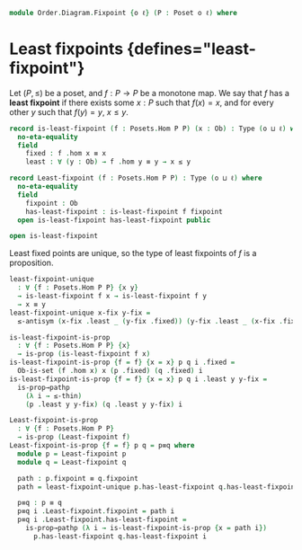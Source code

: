 <!--
```agda
open import Cat.Displayed.Total
open import Cat.Prelude

open import Order.Base

import Order.Reasoning
```
-->

```agda
module Order.Diagram.Fixpoint {o ℓ} (P : Poset o ℓ) where
```

<!--
```agda
open Order.Reasoning P
```
-->

# Least fixpoints {defines="least-fixpoint"}

Let $(P, \le)$ be a poset, and $f : P \to P$ be a monotone map. We say
that $f$ has a **least fixpoint** if there exists some $x : P$ such that
$f(x) = x$, and for every other $y$ such that $f(y) = y$, $x \le y$.

```agda
record is-least-fixpoint (f : Posets.Hom P P) (x : Ob) : Type (o ⊔ ℓ) where
  no-eta-equality
  field
    fixed : f .hom x ≡ x
    least : ∀ (y : Ob) → f .hom y ≡ y → x ≤ y

record Least-fixpoint (f : Posets.Hom P P) : Type (o ⊔ ℓ) where
  no-eta-equality
  field
    fixpoint : Ob
    has-least-fixpoint : is-least-fixpoint f fixpoint
  open is-least-fixpoint has-least-fixpoint public

open is-least-fixpoint
```

Least fixed points are unique, so the type of least fixpoints of $f$ is
a proposition.

```agda
least-fixpoint-unique
  : ∀ {f : Posets.Hom P P} {x y}
  → is-least-fixpoint f x → is-least-fixpoint f y
  → x ≡ y
least-fixpoint-unique x-fix y-fix =
  ≤-antisym (x-fix .least _ (y-fix .fixed)) (y-fix .least _ (x-fix .fixed))

is-least-fixpoint-is-prop
  : ∀ {f : Posets.Hom P P} {x}
  → is-prop (is-least-fixpoint f x)
is-least-fixpoint-is-prop {f = f} {x = x} p q i .fixed =
  Ob-is-set (f .hom x) x (p .fixed) (q .fixed) i
is-least-fixpoint-is-prop {f = f} {x = x} p q i .least y y-fix =
  is-prop→pathp
    (λ i → ≤-thin)
    (p .least y y-fix) (q .least y y-fix) i

Least-fixpoint-is-prop
  : ∀ {f : Posets.Hom P P}
  → is-prop (Least-fixpoint f)
Least-fixpoint-is-prop {f = f} p q = p≡q where
  module p = Least-fixpoint p
  module q = Least-fixpoint q

  path : p.fixpoint ≡ q.fixpoint
  path = least-fixpoint-unique p.has-least-fixpoint q.has-least-fixpoint

  p≡q : p ≡ q
  p≡q i .Least-fixpoint.fixpoint = path i
  p≡q i .Least-fixpoint.has-least-fixpoint =
    is-prop→pathp (λ i → is-least-fixpoint-is-prop {x = path i})
      p.has-least-fixpoint q.has-least-fixpoint i
```
